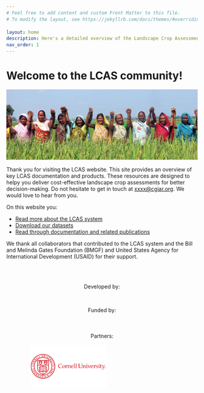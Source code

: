 ```yaml
---
# Feel free to add content and custom Front Matter to this file.
# To modify the layout, see https://jekyllrb.com/docs/themes/#overriding-theme-defaults

layout: home
description: Here's a detailed overview of the Landscape Crop Assessment Survey (LCAS), it's modules and how it helps to collect big data that support sustainability transitions in agriculture. 
nav_order: 1
---
```


# Welcome to the LCAS community!

![](photo.jpg)


Thank you for visiting the LCAS website. This site provides an overview of key LCAS documentation and products. These resources are designed to helpy you deliver cost-effective landscape crop assessments for better decision-making. Do not hesitate to get in touch at xxxx@cgiar.org. We would love to hear from you.

On this website you:
- [Read more about the LCAS system](about/)
- [Download our datasets](datasets/)
- [Read through documentation and related publications](publications/)


We thank all collaborators that contributed to the LCAS system and the Bill and Melinda Gates Foundation (BMGF) and United States Agency for International Development (USAID) for their support.

<br>
<br>

<p style="text-align: center;">Developed by:</p>

<p style="text-align:center;">
<a align="center" href="https://www.csisa.org/" target="_blank" rel="noreferrer noopener">
<img align="center" style="width: 100px;" src="https://csisa.org/wp-content/uploads/sites/2/2021/04/Website_logo_header_2021-150x150.png" alt=""></a></p>


<p style="text-align: center;">Funded by:</p>

<table style="width:100%; border:none;border-collapse: collapse;">
<tbody style="border:none;">
<tr style="border:none;">
<td style="border:none;">
<a href="https://www.usaid.gov/" target="_blank" rel="noreferrer noopener">
<img class="wp-image-4869" style="width: 200px;" src="https://csisa.org/wp-content/uploads/sites/2/2021/04/USAID_logo_csisa_web.png" alt="">
</a>
</td>
<td style="border:none; align=right;">
<a href="https://www.gatesfoundation.org/" target="_blank" rel="noreferrer noopener">
<img align="right" class="wp-image-4871" style="align-items: right; width: 200px;" src="https://csisa.org/wp-content/uploads/sites/2/2021/04/BMGF_logo_csisa_web.png" alt="">
</a>
</td>
</tr>
</tbody>
</table>

<p style="text-align: center;">Partners:</p>

<table style="width:100%; border:none;border-collapse: collapse;">
	<tbody style="border:none;">
		<tr style="border:none;">
			<td style="border:none;">
				<a href="https://www.cimmyt.org/" target="_blank" rel="noreferrer noopener"><img class="wp-image-4873" style="width: 200px;" src="https://csisa.org/wp-content/uploads/sites/2/2021/04/CIMMYT_logo_csisa_web.png" alt=""></a>
			</td>
			<td style="border:none;">
				<a href="https://www.ifpri.org/" target="_blank" rel="noreferrer noopener"><img class="wp-image-4870" style="width: 100px;" src="https://csisa.org/wp-content/uploads/sites/2/2021/04/ifpri_logo_csisa_web.png" alt=""></a>
			</td>
			<td style="border:none;">
				<a href="https://www.irri.org/" target="_blank" rel="noreferrer noopener"><img class="wp-image-4872" style="width: 150px;" src="https://csisa.org/wp-content/uploads/sites/2/2021/04/IRRI_logo_csisa_web.png" alt=""></a>
			</td>
			<td style="border:none;">
				<a href="https://www.iwmi.cgiar.org/" target="_blank" rel="noreferrer noopener"><img class="wp-image-4868" style="width: 200px;" src="https://csisa.org/wp-content/uploads/sites/2/2021/04/IWMI_logo_csisa_web.png" alt=""></a>
			</td>
			<td style="border:none;">
				<a href="https://cornell.edu/" target="_blank" rel="noreferrer noopener"><img class="wp-image-4868" style="width: 200px;" src="cornell.png" alt=""></a>
			</td>
		</tr>
	</tbody>
</table>

